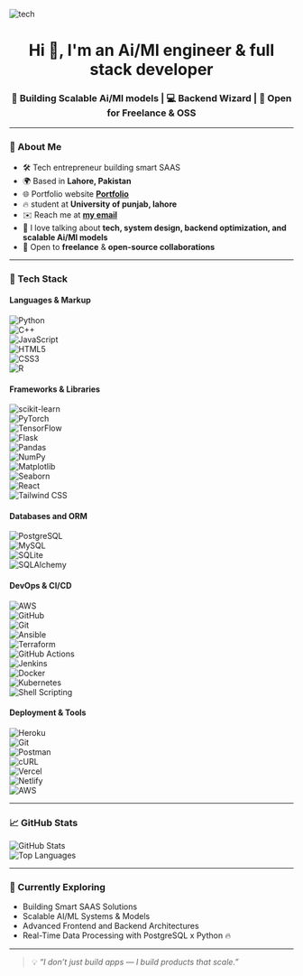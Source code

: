 ![tech](https://github.com/user-attachments/assets/0be7cb2d-e595-4c86-9abb-aed84399fa27)
<h1 align="center">Hi 👋, I'm an Ai/Ml engineer & full stack developer </h1>
<h3 align="center">🚀 Building Scalable Ai/Ml models | 💻 Backend Wizard | 🤝 Open for Freelance & OSS</h3>

---

### 🧠 About Me
- 🛠️ Tech entrepreneur building smart SAAS
- 🌍 Based in **Lahore, Pakistan**
- 🌐 Portfolio website **[Portfolio](ahmadnadeem.netlify.app)**
- 🔥 student at **University of punjab, lahore**
- ✉️ Reach me at **[my email](ahmadnadeem701065@gmail.com)**
- 💬 I love talking about **tech, system design, backend optimization, and scalable Ai/Ml models**
- 🤝 Open to **freelance** & **open-source collaborations**

---

### 🚀 Tech Stack

#### Languages & Markup  
![Python](https://img.shields.io/badge/Python-3.x-3776AB?logo=python&logoColor=white)  
![C++](https://img.shields.io/badge/C++-17-00599C?logo=c%2B%2B&logoColor=white)  
![JavaScript](https://img.shields.io/badge/JavaScript-ES6+-F7DF1E?logo=javascript&logoColor=black)  
![HTML5](https://img.shields.io/badge/HTML5-5-E34F26?logo=html5&logoColor=white)  
![CSS3](https://img.shields.io/badge/CSS3-3-1572B6?logo=css3&logoColor=white)  
![R](https://img.shields.io/badge/R-4.3.1-276DC3?logo=r&logoColor=white)

#### Frameworks & Libraries  
![scikit-learn](https://img.shields.io/badge/scikit--learn-1.4-F7931E?logo=scikit-learn&logoColor=white)  
![PyTorch](https://img.shields.io/badge/PyTorch-2.1.0-EE4C2C?logo=pytorch&logoColor=white)  
![TensorFlow](https://img.shields.io/badge/TensorFlow-2.14-FF6F00?logo=tensorflow&logoColor=white)  
![Flask](https://img.shields.io/badge/Flask-2.x-000000?logo=flask&logoColor=white)  
![Pandas](https://img.shields.io/badge/Pandas-2.1.4-150458?logo=pandas&logoColor=white)  
![NumPy](https://img.shields.io/badge/NumPy-1.26.4-013243?logo=numpy&logoColor=white)  
![Matplotlib](https://img.shields.io/badge/Matplotlib-3.8.4-11557C?logo=matplotlib&logoColor=white)  
![Seaborn](https://img.shields.io/badge/Seaborn-0.13.2-42A5F5?logo=seaborn&logoColor=white)  
![React](https://img.shields.io/badge/React-18.x-61DAFB?logo=react&logoColor=black)  
![Tailwind CSS](https://img.shields.io/badge/Tailwind_CSS-3.x-38B2AC?logo=tailwindcss&logoColor=white)

#### Databases and ORM
![PostgreSQL](https://img.shields.io/badge/PostgreSQL-Relational-336791?logo=postgresql&logoColor=white)  
![MySQL](https://img.shields.io/badge/MySQL-Relational-4479A1?logo=mysql&logoColor=white)  
![SQLite](https://img.shields.io/badge/SQLite-Lightweight-003B57?logo=sqlite&logoColor=white)  
![SQLAlchemy](https://img.shields.io/badge/SQLAlchemy-ORM-CA2C92?logo=sqlalchemy&logoColor=white)

#### DevOps & CI/CD
![AWS](https://img.shields.io/badge/AWS-Cloud-232F3E?logo=amazonaws&logoColor=white)  
![GitHub](https://img.shields.io/badge/GitHub-Code-181717?logo=github&logoColor=white)  
![Git](https://img.shields.io/badge/Git-VersionControl-F05032?logo=git&logoColor=white)  
![Ansible](https://img.shields.io/badge/Ansible-Automation-EE0000?logo=ansible&logoColor=white)  
![Terraform](https://img.shields.io/badge/Terraform-IaC-623CE4?logo=terraform&logoColor=white)  
![GitHub Actions](https://img.shields.io/badge/GitHub%20Actions-CI/CD-2088FF?logo=githubactions&logoColor=white)  
![Jenkins](https://img.shields.io/badge/Jenkins-Automation-D24939?logo=jenkins&logoColor=white)  
![Docker](https://img.shields.io/badge/Docker-Containers-2496ED?logo=docker&logoColor=white)  
![Kubernetes](https://img.shields.io/badge/Kubernetes-Orchestration-326CE5?logo=kubernetes&logoColor=white)  
![Shell Scripting](https://img.shields.io/badge/Shell%20Script-Bash-4EAA25?logo=gnu-bash&logoColor=white)

#### Deployment & Tools  
![Heroku](https://img.shields.io/badge/Heroku-Deploy-430098?logo=heroku&logoColor=white)  
![Git](https://img.shields.io/badge/Git-VersionControl-F05032?logo=git&logoColor=white)  
![Postman](https://img.shields.io/badge/Postman-API-orange?logo=postman&logoColor=white)  
![cURL](https://img.shields.io/badge/cURL-CommandLine-073551?logo=curl&logoColor=white)  
![Vercel](https://img.shields.io/badge/Vercel-Hosting-000000?logo=vercel&logoColor=white)  
![Netlify](https://img.shields.io/badge/Netlify-Deploy-00C7B7?logo=netlify&logoColor=white)  
![AWS](https://img.shields.io/badge/AWS-Cloud-232F3E?logo=amazonaws&logoColor=white)

---

### 📈 GitHub Stats

![GitHub Stats](https://github-readme-stats.vercel.app/api?username=MuhammadAhmadNaddem&show_icons=true&theme=react&hide=prs&count_private=true)  
![Top Languages](https://github-readme-stats.vercel.app/api/top-langs/?username=MuhammadAhmadNaddem&layout=compact&theme=react)

---

### 🧩 Currently Exploring

- Building Smart SAAS Solutions  
- Scalable AI/ML Systems & Models  
- Advanced Frontend and Backend Architectures 
- Real-Time Data Processing with PostgreSQL x Python 🔥

---

> 💡 *“I don’t just build apps — I build products that scale.”*
